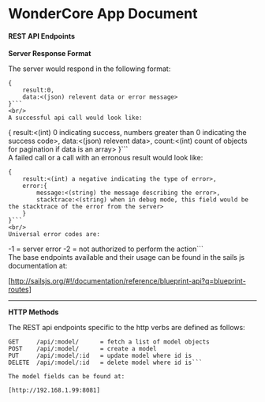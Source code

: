# WonderCore App Document



#### **REST API Endpoints**


**Server Response Format**

The server would respond in the following format:

```
{
    result:0,
    data:<(json) relevent data or error message>
}```
<br/>
A successful api call would look like:

```
{
    result:<(int) 0 indicating success, numbers greater than 0 indicating the success code>,
    data:<(json) relevent data>,
    count:<(int) count of objects for pagination if data is an array>
}```
<br/>
A failed call or a call with an erronous result would look like:

```
{
    result:<(int) a negative indicating the type of error>,
    error:{
        message:<(string) the message describing the error>,
        stacktrace:<(string) when in debug mode, this field would be the stacktrace of the error from the server>
    }
}```
<br/>
Universal error codes are:

```
-1 = server error
-2 = not authorized to perform the action```
<br/>
The base endpoints available and their usage can be found in the sails js documentation at:

[http://sailsjs.org/#!/documentation/reference/blueprint-api?q=blueprint-routes]

---
**HTTP Methods**

The REST api endpoints specific to the http verbs are defined as follows:

```
GET     /api/:model/      = fetch a list of model objects
POST    /api/:model/      = create a model
PUT     /api/:model/:id   = update model where id is
DELETE  /api/:model/:id   = delete model where id is```

The model fields can be found at:

[http://192.168.1.99:8081]
